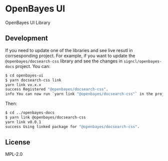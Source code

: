 # OpenBayes UI

OpenBayes UI Library

## Development

If you need to update one of the libraries and see live resutl in corrsesponding project. For example, if you want to update the `@openbayes/docsearch-css` library and see the changes in `signcl/openbayes-docs` project. You can:

```bash
$ cd openbayes-ui
$ yarn docsearch-css link
yarn link vx.x.x
success Registered "@openbayes/docsearch-css".
info You can now run `yarn link "@openbayes/docsearch-css"` in the projects where you want to use this package and it will be used instead.
```

Then:

```bash
$ cd ../openbayes-docs
$ yarn link @openbayes/docsearch-css
yarn link v0.0.1
success Using linked package for "@openbayes/docsearch-css".
```

## License

MPL-2.0
